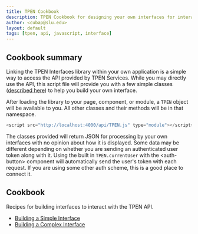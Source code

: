 ```yaml
---
title: TPEN Cookbook
description: TPEN Cookbook for designing your own interfaces for interacting with the TPEN API.
author: <cubap@slu.edu>
layout: default
tags: [tpen, api, javascript, interface]
---
```


## Cookbook summary

Linking the TPEN Interfaces library within your own application is a simple way to access the API 
provided by TPEN Services. While you may directly use the API, this script file will provide you with 
a few simple classes ([described here](/interfaces)) to help you build your own interface.

After loading the library to your page, component, or module, a `TPEN` object will be available to you.
All other classes and their methods will be in that namespace.

```javascript
<script src="http://localhost:4000/api/TPEN.js" type="module"></script>
```

The classes provided will return JSON for processing by your own interfaces with no opinion about how 
it is displayed. Some data may be different depending on whether you are sending an authenticated user 
token along with it. Using the built in `TPEN.currentUser` with the &lt;auth-button> component will 
automatically send the user's token with each request. If you are using some other auth scheme, this is 
a good place to connect it.

## Cookbook

Recipes for building interfaces to interact with the TPEN API.

* [Building a Simple Interface](building-a-simple-interface.html)
* [Building a Complex Interface](building-a-complex-interface.html)
